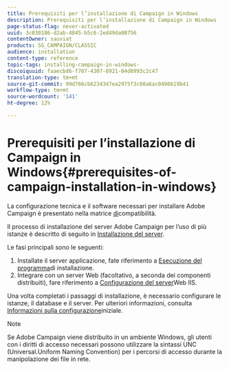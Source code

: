 ```yaml
---
title: Prerequisiti per l’installazione di Campaign in Windows
description: Prerequisiti per l’installazione di Campaign in Windows
page-status-flag: never-activated
uuid: 3c030186-d2ab-4845-b5c6-2ed49da00756
contentOwner: sauviat
products: SG_CAMPAIGN/CLASSIC
audience: installation
content-type: reference
topic-tags: installing-campaign-in-windows-
discoiquuid: faaecbd6-f707-4307-8921-04d8993c2c47
translation-type: tm+mt
source-git-commit: 99d766cb6234347ea2975f3c08a6ac0496619b41
workflow-type: tm+mt
source-wordcount: '141'
ht-degree: 12%

---
```



# Prerequisiti per l’installazione di Campaign in Windows{#prerequisites-of-campaign-installation-in-windows}

La configurazione tecnica e il software necessari per installare  Adobe Campaign è presentato nella matrice [di](../../rn/using/compatibility-matrix.md)compatibilità.

Il processo di installazione del server Adobe Campaign  per l’uso di più istanze è descritto di seguito in [Installazione del server](../../installation/using/installing-the-server.md).

Le fasi principali sono le seguenti:

1. Installate il server applicazione, fate riferimento a [Esecuzione del programma](../../installation/using/installing-the-server.md#executing-the-installation-program)di installazione.
1. Integrare con un server Web (facoltativo, a seconda dei componenti distribuiti), fare riferimento a [Configurazione del server](../../installation/using/integration-into-a-web-server-for-windows.md#configuring-the-iis-web-server)Web IIS.

Una volta completati i passaggi di installazione, è necessario configurare le istanze, il database e il server. Per ulteriori informazioni, consulta [Informazioni sulla configurazione](../../installation/using/about-initial-configuration.md)iniziale.

>[!NOTE]
>
>Se  Adobe Campaign viene distribuito in un ambiente Windows, gli utenti con i diritti di accesso necessari possono utilizzare la sintassi UNC (Universal.Uniform Naming Convention) per i percorsi di accesso durante la manipolazione dei file in rete.

